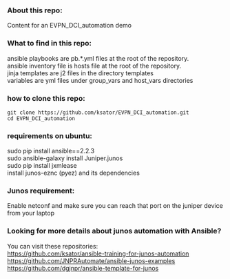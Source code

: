 ### About this repo:  
Content for an EVPN_DCI_automation demo 

### What to find in this repo: 
ansible playbooks are pb.*.yml files at the root of the repository.    
ansible inventory file is hosts file at the root of the repository.    
jinja templates are j2 files in the directory templates  
variables are yml files under group_vars and host_vars directories 

### how to clone this repo: 
```
git clone https://github.com/ksator/EVPN_DCI_automation.git  
cd EVPN_DCI_automation
```
### requirements on ubuntu:  
sudo pip install ansible==2.2.3  
sudo ansible-galaxy install Juniper.junos    
sudo pip install jxmlease  
install junos-eznc (pyez) and its dependencies  
 
### Junos requirement: 
Enable netconf and make sure you can reach that port on the juniper device  from your laptop  

### Looking for more details about junos automation with Ansible?
You can visit these repositories:   
https://github.com/ksator/ansible-training-for-junos-automation  
https://github.com/JNPRAutomate/ansible-junos-examples  
https://github.com/dgjnpr/ansible-template-for-junos  

